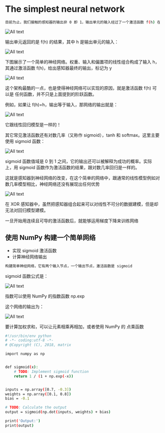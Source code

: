 # The simplest neural network

```bash
目前为止，我们接触的感知器的输出非 0 即 1，输出单元的输入经过了一个激活函数 f(h) 在此处就是指阶跃函数。
```

![All text](http://ww1.sinaimg.cn/large/dc05ba18gy1fn1y4szbevj215414yq51.jpg)

输出单元返回的是 f(h) 的结果，其中 h 是输出单元的输入：

![All text](http://ww1.sinaimg.cn/large/dc05ba18gy1fn1y5xj9qbj217w02imx6.jpg)

下图展示了一个简单的神经网络。权重、输入和偏置项的线性组合构成了输入 h，其通过激活函数 f(h)，给出感知器最终的输出，标记为 y

![All text](http://ww1.sinaimg.cn/large/dc05ba18gy1fn1y5zrbakj21cg0s4n1c.jpg)

这个架构最酷的一点，也是使得神经网络可以实现的原因，就是激活函数 f(h) 可以是 任何函数，并不只是上面提到的阶跃函数。

例如，如果让 f(h)=h，输出等于输入，那网络的输出就是：

![All text](http://ww1.sinaimg.cn/large/dc05ba18gy1fn1y8k9993j216u02i0st.jpg)

它跟线性回归模型是一样的！

其它常见激活函数还有对数几率（又称作 sigmoid），tanh 和 softmax。这里主要使用 sigmoid 函数：

![All text](http://ww1.sinaimg.cn/large/dc05ba18gy1fn1y8lpx39j219s0vegov.jpg)

sigmoid 函数值域是 0 到 1 之间，它的输出还可以被解释为成功的概率。实际上，用 sigmoid 函数作为激活函数的结果，跟对数几率回归是一样的。

这就是感知器到神经网络的改变，在这个简单的网络中，跟通常的线性模型例如对数几率模型相比，神经网络还没有展现出任何优势

![All text](http://ww1.sinaimg.cn/large/dc05ba18gy1fn1yachbimj21co0wy10q.jpg)

在 XOR 感知器中，虽然把感知器组合起来可以对线性不可分的数据建模，但是却无法对回归模型建模。

一旦开始用连续且可导的激活函数后，就能够运用梯度下降来训练网络

## 使用 NumPy 构建一个简单网络

* 实现 sigmoid 激活函数
* 计算神经网络输出

```bash
构建简单神经网络，它有两个输入节点，一个输出节点，激活函数是 sigmoid
```

sigmoid 函数公式是：

![All text](http://ww1.sinaimg.cn/large/dc05ba18gy1fn1y8k9993j216u02i0st.jpg)

指数可以使用 NumPy 的指数函数 np.exp

这个网络的输出为：

![All text](http://ww1.sinaimg.cn/large/dc05ba18gy1fn1ye51zquj20vo02qjri.jpg)

要计算加权求和，可以让元素相乘再相加，或者使用 NumPy 的 点乘函数

```bash
#!/usr/bin/env python
# -*- coding:utf-8 -*-
# @Copyright (C), 2018, matrix

import numpy as np


def sigmoid(x):
    # TODO: Implement sigmoid function
    return 1 / (1 + np.exp(-x))


inputs = np.array([0.7, -0.3])
weights = np.array([0.1, 0.8])
bias = -0.1

# TODO: Calculate the output
output = sigmoid(np.dot(inputs, weights) + bias)

print('Output:')
print(output)
```
